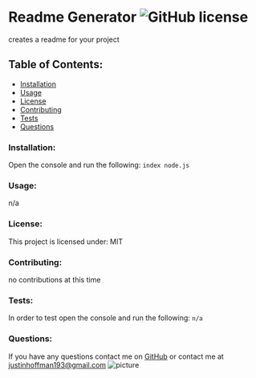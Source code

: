 
# Readme Generator  ![GitHub license](https://img.shields.io/github/license/Naereen/StrapDown.js.svg)
creates a readme for your project
## Table of Contents:
* [Installation](#installation)
* [Usage](#usage)
* [License](#license)
* [Contributing](#contributing)
* [Tests](#tests)
* [Questions](#questions)
### Installation:
Open the console and run the following:
```index node.js```
### Usage:
n/a
### License:
This project is licensed under:
MIT
### Contributing:
no contributions at this time
### Tests:
In order to test open the console and run the following:
```n/a```
### Questions:
If you have any questions contact me on [GitHub](https://github.com/ShiromaJh) or contact 
me at justinhoffman193@gmail.com
![picture](https://github.com/ShiromaJh.png?size=80)
    
